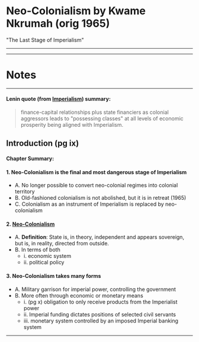 # Neo-Colonialism by Kwame Nkrumah (orig 1965)
"The Last Stage of Imperialism"



----------------------------------------------------------
----------------------------------------------------------

# Notes

----------------------------------------------------------

#### Lenin quote (from <u>Imperialism</u>) summary:
> finance-capital relationships plus state financiers as colonial aggressors leads to "possessing classes" at all levels of economic prosperity being aligned with Imperialism.


## Introduction (pg ix)
#### Chapter Summary:

#### 1. Neo-Colonialism is the final and most dangerous stage of Imperialism
* A. No longer possible to convert neo-colonial regimes into colonial territory
* B. Old-fashioned colonialism is not abolished, but it is in retreat (1965)
* C. Colonialism as an instrument of Imperialism is replaced by neo-colonialism


#### 2. <u>Neo-Colonialism</u>
* A. **Definition**: State is, in theory, independent and appears sovereign, but is, in reality, directed from outside.
* B. In terms of both
    * i. economic system
    * ii. political policy

#### 3. Neo-Colonialism takes many forms
* A. Military garrison for imperial power, controlling the government
* B. More often through economic or monetary means
    * i. (pg x) obligation to only receive products from the Imperialist power
    * ii. Imperial funding dictates positions of selected civil servants
    * iii. monetary system controlled by an imposed Imperial banking system

----------------------------------------------------------